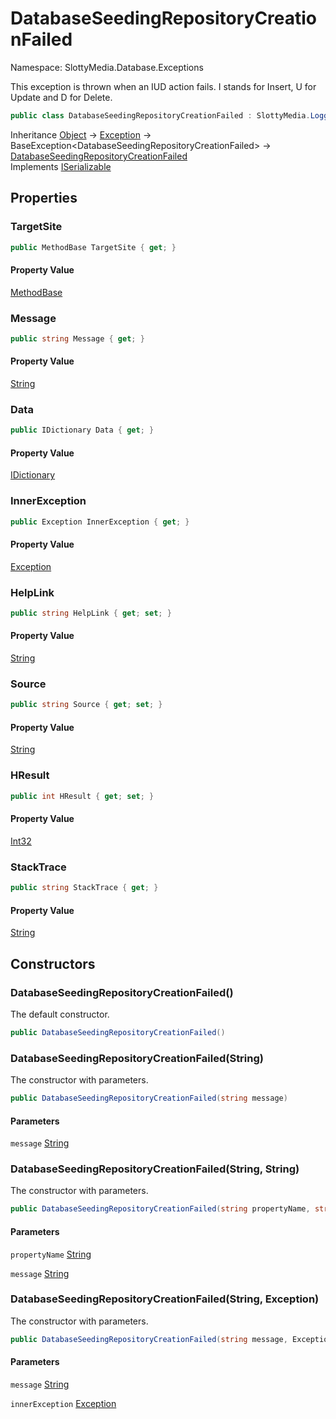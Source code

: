 # DatabaseSeedingRepositoryCreationFailed

Namespace: SlottyMedia.Database.Exceptions

This exception is thrown when an IUD action fails. I stands for Insert, U for Update and D for Delete.

```csharp
public class DatabaseSeedingRepositoryCreationFailed : SlottyMedia.LoggingProvider.BaseException`1[[SlottyMedia.Database.Exceptions.DatabaseSeedingRepositoryCreationFailed, SlottyMedia.DatabaseSeeding, Version=1.0.0.0, Culture=neutral, PublicKeyToken=null]], System.Runtime.Serialization.ISerializable
```

Inheritance [Object](https://docs.microsoft.com/en-us/dotnet/api/system.object) → [Exception](https://docs.microsoft.com/en-us/dotnet/api/system.exception) → BaseException&lt;DatabaseSeedingRepositoryCreationFailed&gt; → [DatabaseSeedingRepositoryCreationFailed](./slottymedia.database.exceptions.databaseseedingrepositorycreationfailed.md)<br>
Implements [ISerializable](https://docs.microsoft.com/en-us/dotnet/api/system.runtime.serialization.iserializable)

## Properties

### **TargetSite**

```csharp
public MethodBase TargetSite { get; }
```

#### Property Value

[MethodBase](https://docs.microsoft.com/en-us/dotnet/api/system.reflection.methodbase)<br>

### **Message**

```csharp
public string Message { get; }
```

#### Property Value

[String](https://docs.microsoft.com/en-us/dotnet/api/system.string)<br>

### **Data**

```csharp
public IDictionary Data { get; }
```

#### Property Value

[IDictionary](https://docs.microsoft.com/en-us/dotnet/api/system.collections.idictionary)<br>

### **InnerException**

```csharp
public Exception InnerException { get; }
```

#### Property Value

[Exception](https://docs.microsoft.com/en-us/dotnet/api/system.exception)<br>

### **HelpLink**

```csharp
public string HelpLink { get; set; }
```

#### Property Value

[String](https://docs.microsoft.com/en-us/dotnet/api/system.string)<br>

### **Source**

```csharp
public string Source { get; set; }
```

#### Property Value

[String](https://docs.microsoft.com/en-us/dotnet/api/system.string)<br>

### **HResult**

```csharp
public int HResult { get; set; }
```

#### Property Value

[Int32](https://docs.microsoft.com/en-us/dotnet/api/system.int32)<br>

### **StackTrace**

```csharp
public string StackTrace { get; }
```

#### Property Value

[String](https://docs.microsoft.com/en-us/dotnet/api/system.string)<br>

## Constructors

### **DatabaseSeedingRepositoryCreationFailed()**

The default constructor.

```csharp
public DatabaseSeedingRepositoryCreationFailed()
```

### **DatabaseSeedingRepositoryCreationFailed(String)**

The constructor with parameters.

```csharp
public DatabaseSeedingRepositoryCreationFailed(string message)
```

#### Parameters

`message` [String](https://docs.microsoft.com/en-us/dotnet/api/system.string)<br>

### **DatabaseSeedingRepositoryCreationFailed(String, String)**

The constructor with parameters.

```csharp
public DatabaseSeedingRepositoryCreationFailed(string propertyName, string message)
```

#### Parameters

`propertyName` [String](https://docs.microsoft.com/en-us/dotnet/api/system.string)<br>

`message` [String](https://docs.microsoft.com/en-us/dotnet/api/system.string)<br>

### **DatabaseSeedingRepositoryCreationFailed(String, Exception)**

The constructor with parameters.

```csharp
public DatabaseSeedingRepositoryCreationFailed(string message, Exception innerException)
```

#### Parameters

`message` [String](https://docs.microsoft.com/en-us/dotnet/api/system.string)<br>

`innerException` [Exception](https://docs.microsoft.com/en-us/dotnet/api/system.exception)<br>
